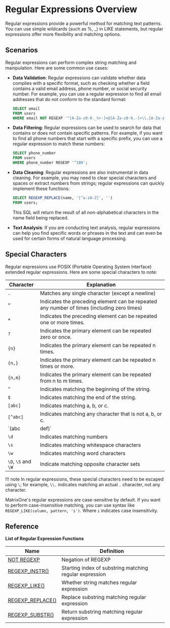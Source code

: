 # Regular Expressions Overview

Regular expressions provide a powerful method for matching text patterns. You can use simple wildcards (such as %, _) in LIKE statements, but regular expressions offer more flexibility and matching options.

## Scenarios

Regular expressions can perform complex string matching and manipulation. Here are some common use cases:

- **Data Validation**: Regular expressions can validate whether data complies with a specific format, such as checking whether a field contains a valid email address, phone number, or social security number. For example, you can use a regular expression to find all email addresses that do not conform to the standard format:

    ```sql
    SELECT email
    FROM users
    WHERE email NOT REGEXP '^[A-Za-z0-9._%+-]+@[A-Za-z0-9.-]+\\.[A-Za-z]{2,}$';
    ```

- **Data Filtering**: Regular expressions can be used to search for data that contains or does not contain specific patterns. For example, if you want to find all phone numbers that start with a specific prefix, you can use a regular expression to match these numbers:

    ```sql
    SELECT phone_number
    FROM users
    WHERE phone_number REGEXP '^180';
    ```

- **Data Cleaning**: Regular expressions are also instrumental in data cleaning. For example, you may need to clear special characters and spaces or extract numbers from strings; regular expressions can quickly implement these functions:

    ```sql
    SELECT REGEXP_REPLACE(name, '[^a-zA-Z]', '')
    FROM users;
    ```
    
    This SQL will return the result of all non-alphabetical characters in the name field being replaced.

- **Text Analysis**: If you are conducting text analysis, regular expressions can help you find specific words or phrases in the text and can even be used for certain forms of natural language processing.

## Special Characters

Regular expressions use POSIX (Portable Operating System Interface) extended regular expressions. Here are some special characters to note:

|Character|Explanation|
|---|---|
| `.`  |  Matches any single character (except a newline) |
| `*`  | Indicates the preceding element can be repeated any number of times (including zero times)  |
| `+`  |  Indicates the preceding element can be repeated one or more times. |
|  `?` |  Indicates the primary element can be repeated zero or once. |  
| `{n}`  |  Indicates the primary element can be repeated n times. |
| `{n,}`  |  Indicates the primary element can be repeated n times or more. |
| `{n,m}`  | Indicates the primary element can be repeated from n to m times.  |
| `^`  | Indicates matching the beginning of the string.  |
| `$`  | Indicates matching the end of the string.  |
| `[abc]`  | Indicates matching a, b, or c.  |
| `[^abc]`  | Indicates matching any character that is not a, b, or c.  |
| `(abc|def)`  | Indicates matching abc or def.  |
| `\d`  |  Indicates matching numbers |
| `\s`  | Indicates matching whitespace characters  |
| `\w` |  Indicates matching word characters |
|`\D`, `\S` and `\W` |Indicate matching opposite character sets|

!!! note
    In regular expressions, these special characters need to be escaped using `\`; for example, `\\.` indicates matching an actual `.` character, not any character.

MatrixOne's regular expressions are case-sensitive by default. If you want to perform case-insensitive matching, you can use syntax like `REGEXP_LIKE(column, pattern, 'i')`. Where `i` indicates case insensitivity.

## Reference

**List of Regular Expression Functions**

|Name	|Definition|
|---|---|
|[NOT REGEXP](not-regexp.md)| Negation of REGEXP|
|[REGEXP_INSTR()](regexp-instr.md) |Starting index of substring matching regular expression|
|[REGEXP_LIKE()](regexp-like.md)|Whether string matches regular expression|
|[REGEXP_REPLACE()](regexp-replace.md)|Replace substring matching regular expression|
|[REGEXP_SUBSTR()](regexp-substr.md)|Return substring matching regular expression|

